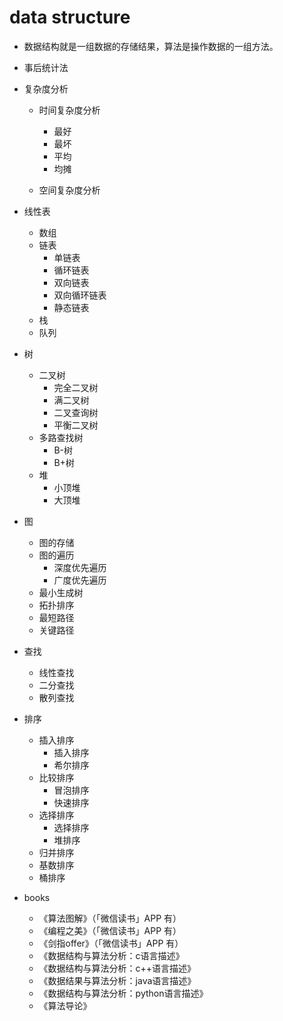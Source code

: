 # data structure

* 数据结构就是一组数据的存储结果，算法是操作数据的一组方法。

* 事后统计法

* 复杂度分析

    * 时间复杂度分析
        * 最好
        * 最坏
        * 平均
        * 均摊
        
    * 空间复杂度分析
	
* 线性表
	* 数组
	* 链表
		* 单链表
		* 循环链表
		* 双向链表
		* 双向循环链表
		* 静态链表
	* 栈
	* 队列

* 树
	* 二叉树
		* 完全二叉树
		* 满二叉树
		* 二叉查询树
		* 平衡二叉树
	* 多路查找树
		* B-树
		* B+树
	* 堆
		* 小顶堆
		* 大顶堆

* 图
	* 图的存储
	* 图的遍历
		* 深度优先遍历
		* 广度优先遍历
	* 最小生成树
	* 拓扑排序
	* 最短路径
	* 关键路径

* 查找
	* 线性查找
	* 二分查找
	* 散列查找
	
* 排序
	* 插入排序
		* 插入排序
		* 希尔排序
	* 比较排序
		* 冒泡排序
		* 快速排序
	* 选择排序
		* 选择排序
		* 堆排序
	* 归并排序
	* 基数排序
	* 桶排序
	
* books
	* 《算法图解》（「微信读书」APP 有）
	* 《编程之美》（「微信读书」APP 有）
	* 《剑指offer》（「微信读书」APP 有）
	* 《数据结构与算法分析：c语言描述》
	* 《数据结构与算法分析：c++语言描述》
	* 《数据结果与算法分析：java语言描述》
	* 《数据结构与算法分析：python语言描述》
	* 《算法导论》

